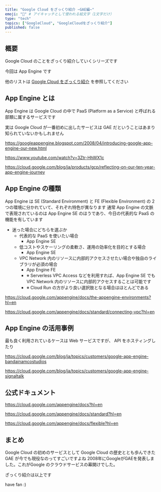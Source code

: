 ```yaml
---
title: "Google Cloud をざっくり紹介 ~GAE編~"
emoji: "🚀" # アイキャッチとして使われる絵文字（1文字だけ）
type: "tech"
topics: ["GoogleCloud", "GoogleCloudをざっくり紹介"]
published: false
---
```


## 概要

Google Cloud のことをざっくり紹介していくシリーズです

今回は App Engine です

他のリストは [Google Cloud をざっくり紹介](https://zenn.dev/articles/gcp--zakkuri) を参照してください

## App Engine とは

App Engine は Google Cloud の中で PaaS (Platform as a Service) と呼ばれる部類に属するサービスです

実は Google Cloud が一番初めに出したサービスは GAE だということはあまり知られていないかもしれません

https://googleappengine.blogspot.com/2008/04/introducing-google-app-engine-our-new.html

https://www.youtube.com/watch?v=3Ztr-HhWX1c

https://cloud.google.com/blog/ja/products/gcp/reflecting-on-our-ten-year-app-engine-journey

## App Engine の種類

App Engine は SE (Standard Environment) と FE (Flexible Environment) の 2 つの環境に分かれていて、それぞれ特色が異なります
通常 App Engine の文脈で表現されているのは App Engine SE のほうであり、今日の代表的な PaaS の機能を有しています

- 迷った場合にどちらを選ぶか
  - 代表的な PaaS を使いたい場合
    - App Engine SE
  - 低コストやスケーリングの柔軟さ、運用の効率化を目的とする場合
    - App Engine SE
  - VPC Network 内のリソースに内部的アクセスさせたい場合や独自のライブラリが必須の場合
    - App Engine FE
    - ※ Serverless VPC Access などを利用すれば、App Engine SE でも VPC Network 内のリソースに内部的アクセスすることは可能です
    - ※ Cloud Run の方がより良い選択肢となる場合はほとんどである

https://cloud.google.com/appengine/docs/the-appengine-environments?hl=en

https://cloud.google.com/appengine/docs/standard/connecting-vpc?hl=en

## App Engine の活用事例

最も良く利用されているケースは Web サービスですが、 API をホスティングしたり

https://cloud.google.com/blog/ja/topics/customers/google-app-engine-bandainamcostudios

https://cloud.google.com/blog/ja/topics/customers/google-app-engine-signaltalk

## 公式ドキュメント

https://cloud.google.com/appengine/docs?hl=en

https://cloud.google.com/appengine/docs/standard?hl=en

https://cloud.google.com/appengine/docs/flexible?hl=en

## まとめ

Google Cloud の初めのサービスとして Google Cloud の歴史ととも歩んできた GAE が今でも現役なのってすごいですよね
2008年にGoogleがGAEを発表しました。これがGoogle のクラウドサービスの幕開けでした。

ざっくり紹介は以上です

have fan :)